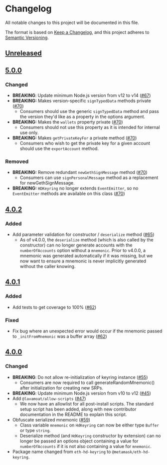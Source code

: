 # Changelog
All notable changes to this project will be documented in this file.

The format is based on [Keep a Changelog](https://keepachangelog.com/en/1.0.0/),
and this project adheres to [Semantic Versioning](https://semver.org/spec/v2.0.0.html).

## [Unreleased]

## [5.0.0]
### Changed
- **BREAKING**: Update minimum Node.js version from v12 to v14 ([#67](https://github.com/MetaMask/eth-hd-keyring/pull/67))
- **BREAKING:** Makes version-specific `signTypedData` methods private ([#70](https://github.com/MetaMask/eth-hd-keyring/pull/70))
    - Consumers should use the generic `signTypedData` method and pass the version they'd like as a property in the options argument.
- **BREAKING:** Makes the `wallets` property private ([#70](https://github.com/MetaMask/eth-hd-keyring/pull/70))
    - Consumers should not use this property as it is intended for internal use only.
- **BREAKING:** Makes `getPrivateKeyFor` a private method ([#70](https://github.com/MetaMask/eth-hd-keyring/pull/70))
    - Consumers who wish to get the private key for a given account should use the `exportAccount` method.

### Removed
- **BREAKING:** Remove redundant `newGethSignMessage` method ([#70](https://github.com/MetaMask/eth-hd-keyring/pull/70))
   - Consumers can use `signPersonalMessage` method as a replacement for newGethSignMessage.
- **BREAKING:** `HDKeyring` no longer extends `EventEmitter`, so no `EventEmitter` methods are available on this class ([#70](https://github.com/MetaMask/eth-hd-keyring/pull/70))

## [4.0.2]
### Added
- Add parameter validation for constructor / `deserialize` method ([#65](https://github.com/MetaMask/eth-hd-keyring/pull/65))
    - As of v4.0.0, the `deserialize` method (which is also called by the constructor) can no longer generate accounts with the `numberOfAccounts` option without a `mnemonic`. Prior to v4.0.0, a mnemonic was generated automatically if it was missing, but we now want to ensure a mnemonic is never implicitly generated without the caller knowing.

## [4.0.1]
### Added
- Add tests to get coverage to 100% ([#62](https://github.com/MetaMask/eth-hd-keyring/pull/62))

### Fixed
- Fix bug where an unexpected error would occur if the mnemonic passed to `_initFromMnemonic` was a buffer array ([#62](https://github.com/MetaMask/eth-hd-keyring/pull/62))

## [4.0.0]
### Changed
- **BREAKING**: Do not allow re-initialization of keyring instance ([#55](https://github.com/MetaMask/eth-hd-keyring/pull/55))
    - Consumers are now required to call generateRandomMnemonic() after initialization for creating new SRPs.
- **BREAKING**: Update minimum Node.js version from v10 to v12 ([#45](https://github.com/MetaMask/eth-hd-keyring/pull/45))
- Add `@lavamoat/allow-scripts` ([#47](https://github.com/MetaMask/eth-hd-keyring/pull/47))
    - We now have an allowlist for all post-install scripts. The standard setup script has been added, along with new contributor documentation in the README to explain this script.
- Obfuscate serialized mnemonic ([#59](https://github.com/MetaMask/eth-hd-keyring/pull/59))
    - Class variable `mnemonic` on `HdKeyring` can now be either type `Buffer` or type `string`.
    - Deserialize method (and `HdKeyring` constructor by extension) can no longer be passed an options object containing a value for `numberOfAccounts` if it is not also containing a value for `mnemonic`.
- Package name changed from `eth-hd-keyring` to `@metamask/eth-hd-keyring`.

[Unreleased]: https://github.com/MetaMask/eth-hd-keyring/compare/v5.0.0...HEAD
[5.0.0]: https://github.com/MetaMask/eth-hd-keyring/compare/v4.0.2...v5.0.0
[4.0.2]: https://github.com/MetaMask/eth-hd-keyring/compare/v4.0.1...v4.0.2
[4.0.1]: https://github.com/MetaMask/eth-hd-keyring/compare/v4.0.0...v4.0.1
[4.0.0]: https://github.com/MetaMask/eth-hd-keyring/releases/tag/v4.0.0
